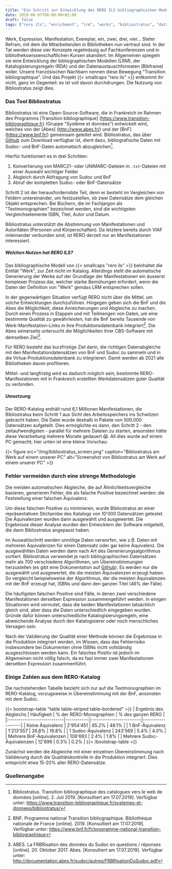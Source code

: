 ```yaml
---
title: "Ein Schritt zur Entwicklung des RERO ILS bibliographischen Modells: die Vernetzung der Daten"
date: 2019-08-07T08:00:00+02:00
draft: false
tags: ["rero ils", "enrichment", "lrm", "works", "bibliostratus", "data alignment"]
---
```


Werk, Expression, Manifestation, Exemplar, ein, zwei, drei, vier... Steter Refrain, mit dem die Mitarbeitenden in Bibliotheken nun vertraut sind. In der Tat werden diese vier Konzepte regelmässig auf Fachkonferenzen und in bibliothekswissenschaftlichen Kursen skandiert. Im Allgemeinen spiegeln sie eine Entwicklung der bibliographischen Modellen (LRM), der Katalogisierungsregeln (RDA) und der Datenaustauschformaten (Bibframe) wider. Unsere französischen Nachbarn nennen diese Bewegung "Transition bibliographique". Und das Projekt {{< smallcaps "rero ils" >}} entkommt ihr nicht, ganz im Gegenteil: es ist voll davon durchdrungen. Die Nutzung von Bibliostratus zeigt dies.

<!--more-->

### Das Tool Bibliostratus

Bibliostratus ist eine Open-Source-Software, die in Frankreich im Rahmen des Programms [Transition bibliographique] (https://www.transition-bibliographique.fr) (Gruppe "Système et données") entwickelt wird, welches von der [Abes] (http://www.abes.fr/) und der [BnF] (https://www.bnf.fr/) gemeinsam geleitet wird. Bibliostratus, das über [Github](https://github.com/Transition-bibliographique/bibliostratus) zum Download verfügbar ist, dient dazu, bibliografische Daten mit Sudoc- und BnF-Daten automatisch abzugleichen[^1].

Hierfür funktioniert es in drei Schritten:

1. Konvertierung von MARC21- oder UNIMARC-Dateien in `.txt`-Dateien mit einer Auswahl wichtiger Felder
2. Abgleich durch Abfragung von Sudoc und BnF
3. Abruf der kompletten Sudoc- oder BnF-Datensätze

Schritt 2 ist der herausforderndste Teil, denn er besteht im Vergleichen von Feldern untereinander, um festzustellen, ob zwei Datensätze dem gleichen Objekt entsprechen. Bei Büchern, die im Fachjargon als "Textmonographien" bezeichnet werden, sind die wichtigsten Vergleichselemente ISBN, Titel, Autor und Datum.

Bibliostratus unterstützt die Abstimmung von Manifestationen und Autoritäten (Personen und Körperschaften). Da letztere bereits durch VIAF miteinander verbunden sind, ist RERO derzeit nur an Manifestationen interessiert.

##### Welchen Nutzen hat RERO ILS?

Das bibliographische Modell von {{< smallcaps "rero ils" >}} beinhaltet die Entität "Werk", zur Zeit nicht im Katalog. Allerdings stellt die automatische Generierung der Werke auf der Grundlage der Manifestationen ein äusserst komplexer Prozess dar, welcher starke Bemühungen erfordert, wenn die Daten der Definition von "Werk" gemäss LRM entsprechen sollen.

In der gegenwärtigen Situation verfügt RERO nicht über die Mittel, um solche Entwicklungen durchzuführen. Hingegen geben sich die BnF und die Abes die Möglichkeit, diese Anreicherungen und Abgleiche zu machen. Durch einen Prozess in Etappen und mit Teilmengen von Daten, um eine bestimmte Qualität zu gewährleisten, hat die BnF bereits Tausende von Werk-Manifestation-Links in ihre Produktionsdatenbank integriert[^2]. Die Abes seinerseits untersucht die Möglichkeiten ihrer CBS-Software mit demselben Ziel[^3].

Für RERO besteht das kurzfristige Ziel darin, die richtigen Datenabgleiche mit den Manifestationdatensätzen von BnF und Sudoc zu sammeln und in die Virtua-Produktionsdatenbank zu integrieren. Damit werden ab 2021 alle Bibliotheken davon profitieren.

Mittel- und langfristig wird es dadurch möglich sein, bestimmte RERO-Manifestationen mit in Frankreich erstellten Werkdatensätzen guter Qualität zu verbinden.

##### Umsetzung

Der RERO-Katalog enthält rund 6,1 Millionen Manifestationen, die Bibliostratus beim Schritt 1 aus Sicht des Arbeitsspeichers ins Schwitzen gebracht haben. Die Datei wurde deshalb in Pakete von 500.000 Datensätzen aufgeteilt. Dies ermöglichte es dann, den Schritt 2 - den zeitaufwendigsten - parallel für mehrere Dateien zu starten, ansonsten hätte diese Verarbeitung mehrere Monate gedauert 😱. All dies wurde auf einem PC gemacht; hier unten ist eine kleine Vorschau:

{{< figure src="/img/bibliostratus_screen.png" caption="Bibliostratus am Werk auf einem unserer PC" alt="Screenshot von Bibliostratus am Werk auf einem unserer PC" >}}

### Fehler vermeiden durch eine strenge Methodologie

Die meisten automatischen Abgleiche, die auf Ähnlichkeitsvergleiche basieren, generieren Fehler, die als falsche Positive bezeichnet werden: die Feststellung einer falschen Äquivalenz.

Um diese falschen Positive zu minimieren, wurde Bibliostratus an einer repräsentativen Stichprobe des Katalogs von 10'000 Datensätzen getestet. Die Äquivalenzen wurden dann ausgewählt und ausgewertet. Die Ergebnisse dieser Analyse wurden den Entwicklern der Software mitgeteilt, die dann Bibliostratus angepasst haben.

Im Auswahlschritt werden unnötige Daten verworfen, wie z.B. Daten mit mehreren Äquivalenzen für einen Datensatz oder gar keine Äquivalenz. Die ausgewählten Daten werden dann nach Art des Generierungsalgorithmus sortiert. Bibliostratus verwendet je nach bibliographischen Datensätzen mehr als 700 verschiedene Algorithmen, um Übereinstimmungen herzustellen (es gibt eine Dokumentation auf [Github](https://github.com/Transition-bibliographique/bibliostratus/wiki/2_annexe.-Le-m%C3%A9canisme-d'alignement)). Es werden nur die ausgewählt und ausgewertet, die die meisten Äquivalenzen erzeugt haben. So vergleicht beispielsweise der Algorithmus, der die meisten Äquivalenzen mit der BnF erzeugt hat, ISBNs und dann den ganzen Titel (46% der Fälle).

Die häufigsten falschen Positive sind Fälle, in denen zwei verschiedene Manifestationen derselben Expression zusammengeführt werden. In einigen Situationen wird vermutet, dass die beiden Manifestationen tatsächlich gleich sind, aber dass die Daten unterschiedlich eingegeben wurden. Gründe dafür können unterschiedliche Katalogisierungsregeln, eine abweichende Analyse durch den Katalogisierer oder noch  menschliches Versagen sein.

Nach der Validierung der Qualität einer Methode können die Ergebnisse in die Produktion integriert werden, im Wissen, dass das Fehlerrisiko insbesondere bei Dokumenten ohne ISBNs nicht vollständig ausgeschlossen werden kann. Ein falsches Positiv ist jedoch im Allgemeinen nicht völlig falsch, da es fast immer zwei Manifestationen derselben Expression zusammenführt.

### Einige Zahlen aus dem RERO-Katalog

Die nachstehenden Tabelle bezieht sich nur auf die Textmonographien im RERO-Katalog, vorzugsweise in Übereinstimmung mit der BnF, ansonsten mit dem Sudoc.

{{< bootstrap-table "table table-striped table-bordered" >}}
| Ergebnis des Abgleichs     | Häufigkeit | % der RERO-Monographien | % des ganzen RERO |
|:---------------------------|-----------:|------------------------:|------------------:|
| Keine Äquivalenz           | 2'954'451  | 65.2%                   | 48.1%             |
| 1 BnF-Äquivalenz           | 1'213'557  | 26.8%                   | 19.8%             |
| 1 Sudoc-Äquivalenz         | 243'569    | 5.4%                    | 4.0%              |
| Mehrere BnF-Äquivalenzen   | 108'693    | 2.4%                    | 1.8%              |
| Mehrere Sudoc-Äquivalenzen | 12'896     | 0.3%                    | 0.2%              |
{{< /bootstrap-table >}}

Zunächst werden die Abgleiche mit einer einzelnen Übereinstimmung nach Validierung durch die Qualitätskontrolle in die Produktion integriert. Dies entspricht etwa 15-20% aller RERO-Datensätze.

### Quellenangabe

[^1]: Bibliostratus. Transition bibliographique des catalogues vers le web de données [online]. 2. Juli 2019. [Konsultiert am 17.07.2019]. Verfügbar unter: https://www.transition-bibliographique.fr/systemes-et-donnees/bibliostratus/

[^2]: BNF. Programme national Transition bibliographique. Bibliothèque nationale de France [online]. 2019. [Konsultiert am 17.07.2019]. Verfügbar unter: https://www.bnf.fr/fr/programme-national-transition-bibliographique

[^3]: ABES. La FRBRisation des données du Sudoc en questions / réponses [online]. 20. Oktober 2017. Abes. [Konsultiert am 17.07.2019]. Verfügbar unter: http://documentation.abes.fr/sudoc/autres/FRBRisationDuSudoc.pdf


